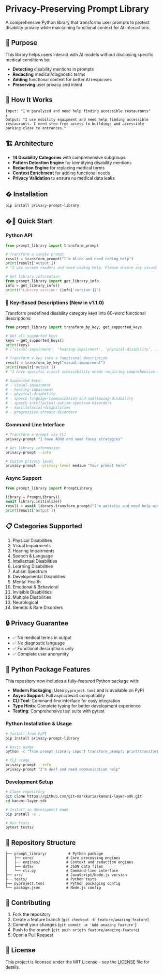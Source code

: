 # Privacy-Preserving Prompt Library

A comprehensive Python library that transforms user prompts to protect disability privacy while maintaining functional context for AI interactions.

## 🎯 Purpose

This library helps users interact with AI models without disclosing specific medical conditions by:
- **Detecting** disability mentions in prompts
- **Redacting** medical/diagnostic terms
- **Adding** functional context for better AI responses
- **Preserving** user privacy and intent

## 🔄 How It Works

```
Input: "I'm paralyzed and need help finding accessible restaurants"
↓
Output: "I use mobility equipment and need help finding accessible restaurants. I need step-free access to buildings and accessible parking close to entrances."
```

## 🏗️ Architecture

- **14 Disability Categories** with comprehensive subgroups
- **Pattern Detection Engine** for identifying disability mentions
- **Redaction Engine** for replacing medical terms
- **Context Enrichment** for adding functional needs
- **Privacy Validation** to ensure no medical data leaks

## � Installation

```bash
pip install privacy-prompt-library
```

## �🚀 Quick Start

### Python API
```python
from prompt_library import transform_prompt

# Transform a single prompt
result = transform_prompt("I'm blind and need coding help")
print(result['output'])
# "I use screen readers and need coding help. Please ensure any visual content includes text descriptions and is compatible with screen readers."

# Get library information
from prompt_library import get_library_info
info = get_library_info()
print(f"Library version: {info['version']}")
```

### 🔑 Key-Based Descriptions (New in v1.1.0)
Transform predefined disability category keys into 60-word functional descriptions:

```python
from prompt_library import transform_by_key, get_supported_keys

# Get all supported keys
keys = get_supported_keys()
print(keys)
# ['visual-impairment', 'hearing-impairment', 'physical-disability', ...]

# Transform a key into a functional description
result = transform_by_key("visual-impairment")
print(result['output'])
# "I have specific visual accessibility needs requiring comprehensive screen reader compatibility..."

# Supported keys:
# - visual-impairment
# - hearing-impairment  
# - physical-disability
# - speech-language-communication-and-swallowing-disability
# - speech-intellectual-autism-spectrum-disorders
# - maxillofacial-disabilities
# - progressive-chronic-disorders
```

### Command Line Interface
```bash
# Transform a prompt via CLI
privacy-prompt "I have ADHD and need focus strategies"

# Get library information
privacy-prompt --info

# Custom privacy level
privacy-prompt --privacy-level medium "Your prompt here"
```

### Async Support
```python
from prompt_library import PromptLibrary

library = PromptLibrary()
await library.initialize()
result = await library.transform_prompt("I'm autistic and need help with social situations")
print(result['output'])
```

## 📋 Categories Supported

1. Physical Disabilities
2. Visual Impairments  
3. Hearing Impairments
4. Speech & Language
5. Intellectual Disabilities
6. Learning Disabilities
7. Autism Spectrum
8. Developmental Disabilities
9. Mental Health
10. Emotional & Behavioral
11. Invisible Disabilities
12. Multiple Disabilities
13. Neurological
14. Genetic & Rare Disorders

## 🔒 Privacy Guarantee

- ✅ No medical terms in output
- ✅ No diagnostic language
- ✅ Functional descriptions only
- ✅ Complete user anonymity

## 🐍 Python Package Features

This repository now includes a fully-featured Python package with:

- **Modern Packaging**: Uses `pyproject.toml` and is available on PyPI
- **Async Support**: Full async/await compatibility
- **CLI Tool**: Command-line interface for easy integration
- **Type Hints**: Complete typing for better development experience
- **Testing**: Comprehensive test suite with pytest

### Python Installation & Usage

```bash
# Install from PyPI
pip install privacy-prompt-library

# Basic usage
python -c "from prompt_library import transform_prompt; print(transform_prompt('I have autism and need help'))"

# CLI usage
privacy-prompt --info
privacy-prompt "I'm deaf and need communication help"
```

### Development Setup

```bash
# Clone repository
git clone https://github.com/git-markkuria/kanuni-layer-sdk.git
cd kanuni-layer-sdk

# Install in development mode
pip install -e .

# Run tests
pytest tests/
```

## 📁 Repository Structure

```
├── prompt_library/          # Python package
│   ├── core/               # Core processing engines
│   ├── engines/            # Context and redaction engines
│   ├── data/               # JSON data files
│   └── cli.py              # Command-line interface
├── src/                    # JavaScript/Node.js version
├── tests/                  # Python tests
├── pyproject.toml          # Python packaging config
└── package.json            # Node.js config
```

## 🤝 Contributing

1. Fork the repository
2. Create a feature branch (`git checkout -b feature/amazing-feature`)
3. Commit your changes (`git commit -m 'Add amazing feature'`)
4. Push to the branch (`git push origin feature/amazing-feature`)
5. Open a Pull Request

## 📄 License

This project is licensed under the MIT License - see the [LICENSE](LICENSE) file for details.